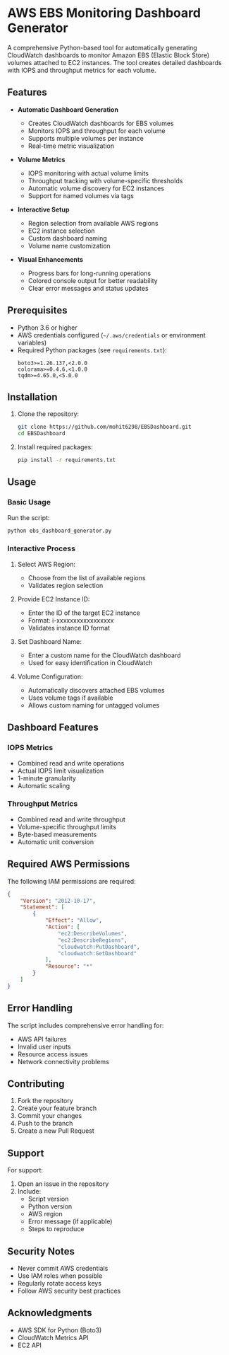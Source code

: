 # AWS EBS Monitoring Dashboard Generator

A comprehensive Python-based tool for automatically generating CloudWatch dashboards to monitor Amazon EBS (Elastic Block Store) volumes attached to EC2 instances. The tool creates detailed dashboards with IOPS and throughput metrics for each volume.

## Features

- **Automatic Dashboard Generation**
  - Creates CloudWatch dashboards for EBS volumes
  - Monitors IOPS and throughput for each volume
  - Supports multiple volumes per instance
  - Real-time metric visualization

- **Volume Metrics**
  - IOPS monitoring with actual volume limits
  - Throughput tracking with volume-specific thresholds
  - Automatic volume discovery for EC2 instances
  - Support for named volumes via tags

- **Interactive Setup**
  - Region selection from available AWS regions
  - EC2 instance selection
  - Custom dashboard naming
  - Volume name customization

- **Visual Enhancements**
  - Progress bars for long-running operations
  - Colored console output for better readability
  - Clear error messages and status updates

## Prerequisites

- Python 3.6 or higher
- AWS credentials configured (`~/.aws/credentials` or environment variables)
- Required Python packages (see `requirements.txt`):
  ```
  boto3>=1.26.137,<2.0.0
  colorama>=0.4.6,<1.0.0
  tqdm>=4.65.0,<5.0.0
  ```

## Installation

1. Clone the repository:
   ```bash
   git clone https://github.com/mohit6298/EBSDashboard.git
   cd EBSDashboard
   ```

2. Install required packages:
   ```bash
   pip install -r requirements.txt
   ```

## Usage

### Basic Usage

Run the script:

```bash
python ebs_dashboard_generator.py
```

### Interactive Process

1. Select AWS Region:
   - Choose from the list of available regions
   - Validates region selection

2. Provide EC2 Instance ID:
   - Enter the ID of the target EC2 instance
   - Format: i-xxxxxxxxxxxxxxxxx
   - Validates instance ID format

3. Set Dashboard Name:
   - Enter a custom name for the CloudWatch dashboard
   - Used for easy identification in CloudWatch

4. Volume Configuration:
   - Automatically discovers attached EBS volumes
   - Uses volume tags if available
   - Allows custom naming for untagged volumes

## Dashboard Features

### IOPS Metrics
- Combined read and write operations
- Actual IOPS limit visualization
- 1-minute granularity
- Automatic scaling

### Throughput Metrics
- Combined read and write throughput
- Volume-specific throughput limits
- Byte-based measurements
- Automatic unit conversion

## Required AWS Permissions

The following IAM permissions are required:

```json
{
    "Version": "2012-10-17",
    "Statement": [
        {
            "Effect": "Allow",
            "Action": [
                "ec2:DescribeVolumes",
                "ec2:DescribeRegions",
                "cloudwatch:PutDashboard",
                "cloudwatch:GetDashboard"
            ],
            "Resource": "*"
        }
    ]
}
```

## Error Handling

The script includes comprehensive error handling for:
- AWS API failures
- Invalid user inputs
- Resource access issues
- Network connectivity problems

## Contributing

1. Fork the repository
2. Create your feature branch
3. Commit your changes
4. Push to the branch
5. Create a new Pull Request


## Support

For support:
1. Open an issue in the repository
2. Include:
   - Script version
   - Python version
   - AWS region
   - Error message (if applicable)
   - Steps to reproduce

## Security Notes

- Never commit AWS credentials
- Use IAM roles when possible
- Regularly rotate access keys
- Follow AWS security best practices

## Acknowledgments

- AWS SDK for Python (Boto3)
- CloudWatch Metrics API
- EC2 API